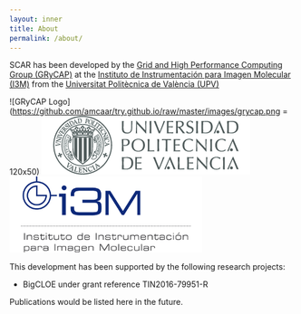 ```yaml
---
layout: inner
title: About
permalink: /about/
---
```



SCAR has been developed by the [Grid and High Performance Computing Group (GRyCAP)](http://www.grycap.upv.es) at 
the [Instituto de Instrumentación para Imagen Molecular (I3M)](http://www.i3m.upv.es) from the [Universitat Politècnica de València (UPV)](http://www.upv.es)

![GRyCAP Logo](https://github.com/amcaar/try.github.io/raw/master/images/grycap.png = 120x50)
![UPV Logo](https://github.com/amcaar/try.github.io/raw/master/images/upv.png)
![I3M Logo](https://github.com/amcaar/try.github.io/raw/master/images/i3m.png)

This development has been supported by the following research projects:

* BigCLOE under grant reference TIN2016-79951-R

Publications would be listed here in the future.

